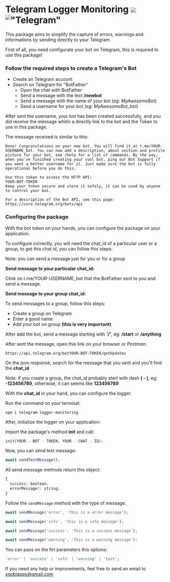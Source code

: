 # Telegram Logger Monitoring ![](https://img.shields.io/badge/TypeScript-007ACC?style=for-the-badge&logo=typescript&logoColor=white) !["Telegram"](https://img.shields.io/badge/Telegram-2CA5E0?style=for-the-badge&logo=telegram&logoColor=white)

This package aims to simplify the capture of errors, warnings and informations by sending directly to your Telegram.

First of all, you need configurate your bot on Telegram, this is required to use this package!

### Follow the required steps to create a Telegram's Bot

- Create an Telegram account
- Search on Telegram for "BotFather"
  - Open the chat with BotFather
  - Send a message with the text **/newbot**
  - Send a message with the name of your bot (_eg: MyAwesomeBot_)
  - Send a username for your bot (_eg: MyAwesomeBot_bot_)

After sent the username, your bot has been created successfully, and you did receive the message whitin a directly link to the bot and the Token to use in this package.

The message received is similar to this:

```
Done! Congratulations on your new bot. You will find it at t.me/YOUR-USERNAME_bot. You can now add a description, about section and profile picture for your bot, see /help for a list of commands. By the way, when you've finished creating your cool bot, ping our Bot Support if you want a better username for it. Just make sure the bot is fully operational before you do this.

Use this token to access the HTTP API:
YOUR-BOT-TOKEN
Keep your token secure and store it safely, it can be used by anyone to control your bot.

For a description of the Bot API, see this page: https://core.telegram.org/bots/api
```

### Configuring the package

With the bot token on your hands, you can configure the package on your application.

To configure correctly, you will need the chat_id of a particular user or a group, to get this chat id, you can follow this steps:

Note: you can send a message just for you or for a group

**Send message to your particular chat_id:**

Clink on t.me/YOUR-USERNAME_bot that the BotFather sent to you and send a message.

**Send message to your group chat_id:**

To send messages to a group, follow this steps:

- Create a group on Telegram
- Enter a good name
- Add your bot on group **(this is very important)**

After add the bot, send a message starting with _**'/'**_, eg: **/start** or **/anything**

After sent the message, open this link on your browser or _Postman_:

```
https://api.telegram.org/botYOUR-BOT-TOKEN/getUpdates
```

On the json response, search for the message that you sent and you'll find the **chat_id**

Note: if you create a group, the chat_id probably start with dash **( - )**, eg: **-123456789**, otherwise, it can seems like **123456789**

With the **chat_id** in your hand, you can configure the logger.

Run the command on your terminal:

```
npm i telegram-logger-monitoring
```

After, initialize the logger on your application:

Import the package's method **init** and call:

```javascript
init(YOUR - BOT - TOKEN, YOUR - CHAT - ID);
```

Now, you can send test message:

```javascript
await sendTestMessage();
```

All send message methods return this object:

```javascript
{
  success: boolean;
  errorMessage?: string;
}
```

Follow the `sendMessage` method with the type of message:

```javascript
await sendMessage('error', 'This is a error message');

await sendMessage('info', 'this is a info message');

await sendMessage('success', 'This is a success message');

await sendMessage('warning', 'This is a warning message');
```

You can pass on the firt parameters this options:

```javascript
'error' | 'success' | 'info' | 'warning' | 'test';
```

If you need any help or improvements, feel free to send an email to
[sgobiapps@gmail.com](mailto:sgobiapps@gmail.com)
